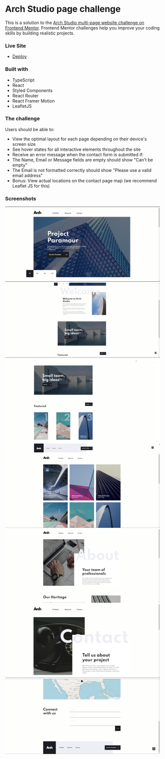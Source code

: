 # Arch Studio page challenge

This is a solution to the [Arch Studio multi-page website challenge on Frontend Mentor](https://www.frontendmentor.io/challenges/arch-studio-multipage-website-wNIbOFYR6). Frontend Mentor challenges help you improve your coding skills by building realistic projects.

### Live Site

- [Deploy](https://arch-studio-challenge.netlify.app/)

### Built with

- TypeScript
- React
- Styled Components
- React Router
- React Framer Motion
- LeafletJS

### The challenge

Users should be able to:

- View the optimal layout for each page depending on their device's screen size
- See hover states for all interactive elements throughout the site
- Receive an error message when the contact form is submitted if:
- The Name, Email or Message fields are empty should show "Can't be empty"
- The Email is not formatted correctly should show "Please use a valid email address"
- Bonus: View actual locations on the contact page map (we recommend Leaflet JS for this)

### Screenshots

<img src="./public/desktopdemo1.png" />
<img src="./public/desktopdemo2.png" />
<img src="./public/desktopdemo3.png" />
<img src="./public/desktopdemo4.png" />
<img src="./public/desktopdemo5.png" />
<img src="./public/desktopdemo6att.png" />
<img src="./public/desktopdemo7.png" />
